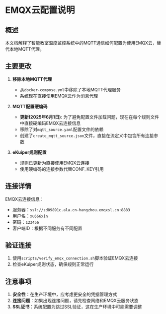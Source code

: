 # EMQX云配置说明

## 概述

本文档解释了智能教室温度监控系统中的MQTT通信如何配置为使用EMQX云，替代本地MQTT代理。

## 主要更改

1. **移除本地MQTT代理**
   - 从`docker-compose.yml`中移除了本地MQTT代理服务
   - 系统现在直接使用EMQX云作为消息代理

2. **MQTT配置硬编码**
   - **更新(2025年6月1日)**: 为了避免配置文件加载问题，现在在每个规则文件中直接硬编码EMQX云连接信息
   - 移除了对`mqtt_source.yaml`配置文件的依赖
   - 创建了`create_mqtt_source.json`文件，直接在流定义中包含所有连接参数

3. **eKuiper规则配置**
   - 规则已更新为直接使用EMQX云连接
   - 使用硬编码的连接参数代替CONF_KEY引用

## 连接详情

EMQX云连接信息：

- 服务器：`ssl://zd89891c.ala.cn-hangzhou.emqxsl.cn:8883`
- 用户名：`xu666xin`
- 密码：`123456`
- 客户端ID：根据不同服务有不同配置

## 验证连接

1. 使用`scripts/verify_emqx_connection.sh`脚本验证EMQX云连接
2. 检查eKuiper规则状态，确保规则正常运行

## 注意事项

1. **安全性**：在生产环境中，应考虑更安全的凭据管理方式
2. **连接问题**：如果出现连接问题，请先检查网络和EMQX云服务状态
3. **SSL证书**：系统配置为跳过SSL验证，这在生产环境中可能需要调整

